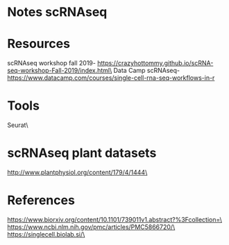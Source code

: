 # Notes scRNAseq

# Resources
scRNAseq workshop fall 2019- https://crazyhottommy.github.io/scRNA-seq-workshop-Fall-2019/index.html\
Data Camp scRNAseq- https://www.datacamp.com/courses/single-cell-rna-seq-workflows-in-r





# Tools
Seurat\


# scRNAseq plant datasets
http://www.plantphysiol.org/content/179/4/1444\

# References
https://www.biorxiv.org/content/10.1101/739011v1.abstract?%3Fcollection=\
https://www.ncbi.nlm.nih.gov/pmc/articles/PMC5866720/\
https://singlecell.biolab.si/\
